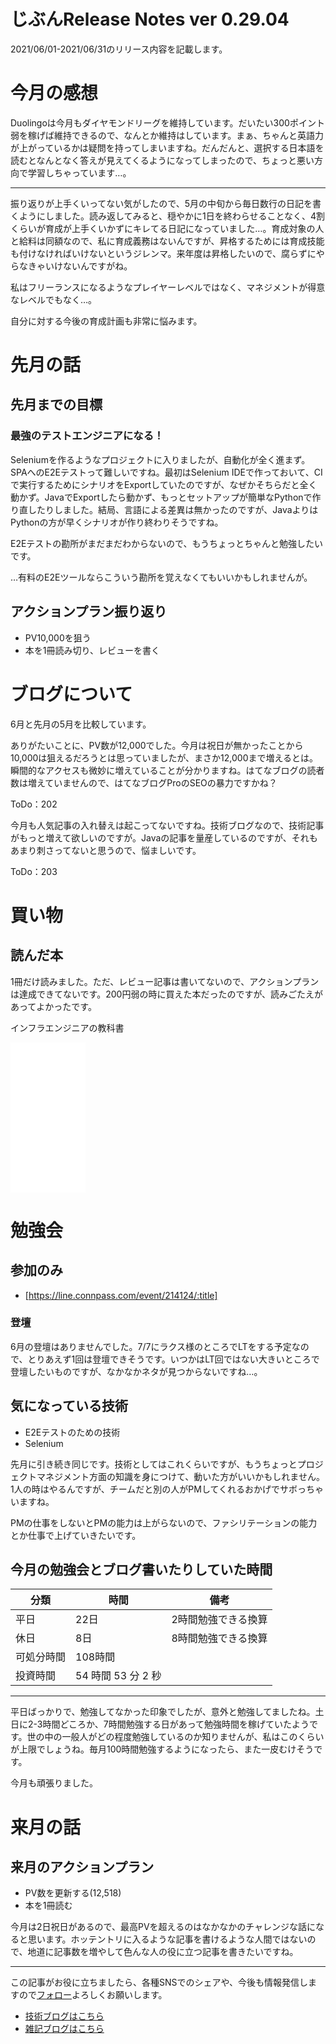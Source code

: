 # じぶんRelease Notes ver 0.29.04
2021/06/01-2021/06/31のリリース内容を記載します。
  
# 今月の感想

Duolingoは今月もダイヤモンドリーグを維持しています。だいたい300ポイント弱を稼げば維持できるので、なんとか維持はしています。まぁ、ちゃんと英語力が上がっているかは疑問を持ってしまいますね。だんだんと、選択する日本語を読むとなんとなく答えが見えてくるようになってしまったので、ちょっと悪い方向で学習しちゃっています…。
  
---
  
振り返りが上手くいってない気がしたので、5月の中旬から毎日数行の日記を書くようにしました。読み返してみると、穏やかに1日を終わらせることなく、4割くらいが育成が上手くいかずにキレてる日記になっていました…。育成対象の人と給料は同額なので、私に育成義務はないんですが、昇格するためには育成技能も付けなければいけないというジレンマ。来年度は昇格したいので、腐らずにやらなきゃいけないんですがね。
  
私はフリーランスになるようなプレイヤーレベルではなく、マネジメントが得意なレベルでもなく…。
  
自分に対する今後の育成計画も非常に悩みます。

# 先月の話
## 先月までの目標
### 最強のテストエンジニアになる！
  
Seleniumを作るようなプロジェクトに入りましたが、自動化が全く進まず。SPAへのE2Eテストって難しいですね。最初はSelenium IDEで作っておいて、CIで実行するためにシナリオをExportしていたのですが、なぜかそちらだと全く動かず。JavaでExportしたら動かず、もっとセットアップが簡単なPythonで作り直したりしました。結局、言語による差異は無かったのですが、JavaよりはPythonの方が早くシナリオが作り終わりそうですね。
  
E2Eテストの勘所がまだまだわからないので、もうちょっとちゃんと勉強したいです。
  
…有料のE2Eツールならこういう勘所を覚えなくてもいいかもしれませんが。

## アクションプラン振り返り
  
- PV10,000を狙う
- 本を1冊読み切り、レビューを書く

# ブログについて
6月と先月の5月を比較しています。
  
ありがたいことに、PV数が12,000でした。今月は祝日が無かったことから10,000は狙えるだろうとは思っていましたが、まさか12,000まで増えるとは。瞬間的なアクセスも微妙に増えていることが分かりますね。はてなブログの読者数は増えていませんので、はてなブログProのSEOの暴力ですかね？
  
ToDo：202
  
今月も人気記事の入れ替えは起こってないですね。技術ブログなので、技術記事がもっと増えて欲しいのですが。Javaの記事を量産しているのですが、それもあまり刺さってないと思うので、悩ましいです。
  
ToDo：203
  
# 買い物
## 読んだ本

1冊だけ読みました。ただ、レビュー記事は書いてないので、アクションプランは達成できてないです。200円弱の時に買えた本だったのですが、読みごたえがあってよかったです。
  
インフラエンジニアの教科書
<iframe style="width:120px;height:240px;" marginwidth="0" marginheight="0" scrolling="no" frameborder="0" src="//rcm-fe.amazon-adsystem.com/e/cm?lt1=_blank&bc1=000000&IS2=1&bg1=FFFFFF&fc1=000000&lc1=0000FF&t=nainaistar06-22&language=ja_JP&o=9&p=8&l=as4&m=amazon&f=ifr&ref=as_ss_li_til&asins=B01L8CANUK&linkId=08761442e065821328ad0722bb6a0dc0"></iframe>

# 勉強会
## 参加のみ
  
- [https://line.connpass.com/event/214124/:title]

### 登壇

6月の登壇はありませんでした。7/7にラクス様のところでLTをする予定なので、とりあえず1回は登壇できそうです。いつかはLT回ではない大きいところで登壇したいものですが、なかなかネタが見つからないですね…。
  
## 気になっている技術
  
- E2Eテストのための技術
- Selenium
  
先月に引き続き同じです。技術としてはこれくらいですが、もうちょっとプロジェクトマネジメント方面の知識を身につけて、動いた方がいいかもしれません。1人の時はやるんですが、チームだと別の人がPMしてくれるおかげでサボっちゃいますね。
  
PMの仕事をしないとPMの能力は上がらないので、ファシリテーションの能力とか仕事で上げていきたいです。
  
## 今月の勉強会とブログ書いたりしていた時間

|分類|時間|備考|
|---|---|---|
|平日|22日|2時間勉強できる換算|
|休日|8日|8時間勉強できる換算|
|可処分時間|108時間||
|投資時間|54 時間 53 分 2 秒||
  
---

平日ばっかりで、勉強してなかった印象でしたが、意外と勉強してましたね。土日に2-3時間どころか、7時間勉強する日があって勉強時間を稼げていたようです。世の中の一般人がどの程度勉強しているのか知りませんが、私はこのくらいが上限でしょうね。毎月100時間勉強するようになったら、また一皮むけそうです。
  
今月も頑張りました。

# 来月の話
## 来月のアクションプラン

    
- PV数を更新する(12,518)
- 本を1冊読む
  
今月は2日祝日があるので、最高PVを超えるのはなかなかのチャレンジな話になると思います。ホッテントリに入るような記事を書けるような人間ではないので、地道に記事数を増やして色んな人の役に立つ記事を書きたいですね。
  



---
  
この記事がお役に立ちましたら、各種SNSでのシェアや、今後も情報発信しますので[フォロー](https://twitter.com/nainaistar)よろしくお願いします。

- [技術ブログはこちら](https://nainaistar.hatenablog.com)
- [雑記ブログはこちら](https://nainaistar.hateblo.jp)